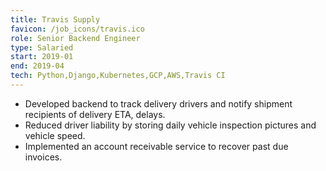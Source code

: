 ```yaml
---
title: Travis Supply
favicon: /job_icons/travis.ico
role: Senior Backend Engineer
type: Salaried
start: 2019-01
end: 2019-04
tech: Python,Django,Kubernetes,GCP,AWS,Travis CI
---
```


- Developed backend to track delivery drivers and notify shipment recipients of
  delivery ETA, delays.
- Reduced driver liability by storing daily vehicle inspection pictures and
  vehicle speed.
- Implemented an account receivable service to recover past due invoices.
